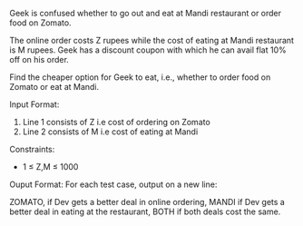 Geek is confused whether to go out and eat at Mandi restaurant or order food on Zomato.

The online order costs Z rupees while the cost of eating at Mandi restaurant is M rupees.
Geek has a discount coupon with which he can avail flat 10% off on his order.

Find the cheaper option for Geek  to eat, i.e., whether to order food on Zomato or eat at Mandi.


Input Format:
1. Line 1 consists of Z i.e cost of ordering on Zomato
2. Line 2 consists of M i.e cost of eating at Mandi

Constraints:
- 1 ≤ Z,M ≤ 1000

Ouput Format:
For each test case, output on a new line:

ZOMATO, if Dev gets a better deal in online ordering,
MANDI if Dev gets a better deal in eating at the restaurant,
BOTH if both deals cost the same.
